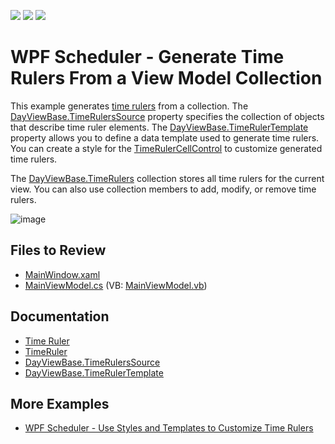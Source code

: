 <!-- default badges list -->
![](https://img.shields.io/endpoint?url=https://codecentral.devexpress.com/api/v1/VersionRange/128655693/22.2.2%2B)
[![](https://img.shields.io/badge/Open_in_DevExpress_Support_Center-FF7200?style=flat-square&logo=DevExpress&logoColor=white)](https://supportcenter.devexpress.com/ticket/details/T587066)
[![](https://img.shields.io/badge/📖_How_to_use_DevExpress_Examples-e9f6fc?style=flat-square)](https://docs.devexpress.com/GeneralInformation/403183)
<!-- default badges end -->

# WPF Scheduler - Generate Time Rulers From a View Model Collection

This example generates [time rulers](https://docs.devexpress.com/WPF/404183/controls-and-libraries/scheduler/visual-elements/time-ruler) from a collection. The [DayViewBase.TimeRulersSource](https://docs.devexpress.com/WPF/DevExpress.Xpf.Scheduling.DayViewBase.TimeRulersSource) property specifies the collection of objects that describe time ruler elements. The [DayViewBase.TimeRulerTemplate](https://docs.devexpress.com/WPF/DevExpress.Xpf.Scheduling.DayViewBase.TimeRulerTemplate) property allows you to define a data template used to generate time rulers. You can create a style for the [TimeRulerCellControl](https://docs.devexpress.com/WPF/DevExpress.Xpf.Scheduling.Visual.TimeRulerCellControl) to customize generated time rulers.

The [DayViewBase.TimeRulers](https://docs.devexpress.com/WPF/DevExpress.Xpf.Scheduling.DayViewBase.TimeRulers) collection stores all time rulers for the current view. You can also use collection members to add, modify, or remove time rulers.
  
![image](./media/90f75ab6-4202-4587-acb0-560f08d9bae2.png)

## Files to Review

* [MainWindow.xaml](./CS/WpfSchedulerTimeRulers/MainWindow.xaml)
* [MainViewModel.cs](./CS/WpfSchedulerTimeRulers/MainViewModel.cs) (VB: [MainViewModel.vb](./VB/WpfSchedulerTimeRulers/MainViewModel.vb))

## Documentation

* [Time Ruler](https://docs.devexpress.com/WPF/404183/controls-and-libraries/scheduler/visual-elements/time-ruler)
* [TimeRuler](https://docs.devexpress.com/WPF/DevExpress.Xpf.Scheduling.TimeRuler)
* [DayViewBase.TimeRulersSource](https://docs.devexpress.com/WPF/DevExpress.Xpf.Scheduling.DayViewBase.TimeRulersSource)
* [DayViewBase.TimeRulerTemplate](https://docs.devexpress.com/WPF/DevExpress.Xpf.Scheduling.DayViewBase.TimeRulerTemplate)

## More Examples

* [WPF Scheduler - Use Styles and Templates to Customize Time Rulers](https://github.com/DevExpress-Examples/wpf-scheduler-use-styles-and-templates-to-customize-time-rulers)
